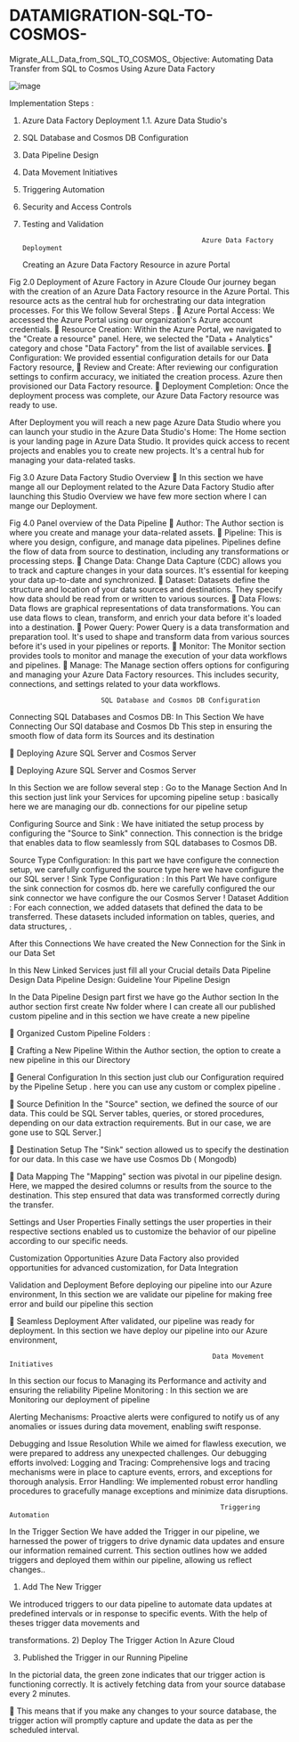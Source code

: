 # DATAMIGRATION-SQL-TO-COSMOS-
Migrate_ALL_Data_from_SQL_TO_COSMOS_
  Objective: 
 Automating Data Transfer from SQL to Cosmos Using Azure Data Factory



![image](https://github.com/Mallankur/DATAMIGRATION-SQL-TO-COSMOS-/assets/109284107/0ec7f4f8-fe06-4c6b-9729-badd0f59e072)



Implementation Steps :
1.	Azure Data Factory Deployment
1.1.	Azure Data Studio's
2.	SQL Database and Cosmos DB Configuration
3.	Data Pipeline Design
4.	Data Movement Initiatives
5.	Triggering Automation
6.	Security and Access Controls
7.	Testing and Validation

                                                     Azure Data Factory Deployment
 	Creating an Azure Data Factory Resource in azure Portal 

 
Fig 2.0 Deployment of Azure Factory in Azure Cloude 
Our journey began with the creation of an Azure Data Factory resource in the Azure Portal. This resource acts as the central hub for orchestrating our data integration processes. For this We follow Several Steps .
	Azure Portal Access: We accessed the Azure Portal using our organization's Azure account credentials.
	Resource Creation: Within the Azure Portal, we navigated to the "Create a resource" panel. Here, we selected the "Data + Analytics" category and chose "Data Factory" from the list of available services.
	Configuration: We provided essential configuration details for our Data Factory resource, 
	Review and Create: After reviewing our configuration settings to confirm accuracy, we initiated the creation process. Azure then provisioned our Data Factory resource.
	Deployment Completion: Once the deployment process was complete, our Azure Data Factory resource was ready to use. 

After Deployment you will reach a new page Azure Data Studio where you can launch your studio in the 
 	Azure Data Studio's
Home: The Home section is your landing page in Azure Data Studio. It provides quick access to recent projects and enables you to create new projects. It's a central hub for managing your data-related tasks.

 

Fig 3.0       Azure Data Factory Studio Overview
	In this section we have mange all our Deployment related to the Azure Data Factory Studio  after  launching this Studio Overview we have few more section where I can mange our Deployment.


 
Fig 4.0 Panel overview of the Data Pipeline 
	Author: The Author section is where you create and manage your data-related assets.
	Pipeline: This is where you design, configure, and manage data pipelines. Pipelines define the flow of data from source to destination, including any transformations or processing steps.
	Change Data: Change Data Capture (CDC) allows you to track and capture changes in your data sources. It's essential for keeping your data up-to-date and synchronized.
	Dataset: Datasets define the structure and location of your data sources and destinations. They specify how data should be read from or written to various sources.
	Data Flows: Data flows are graphical representations of data transformations. You can use data flows to clean, transform, and enrich your data before it's loaded into a destination.
	Power Query: Power Query is a data transformation and preparation tool. It's used to shape and transform data from various sources before it's used in your pipelines or reports.
	Monitor: The Monitor section provides tools to monitor and manage the execution of your data workflows and pipelines.
	Manage: The Manage section offers options for configuring and managing your Azure Data Factory resources. This includes security, connections, and settings related to your data workflows.



                           SQL Database and Cosmos DB Configuration
Connecting SQL Databases and Cosmos DB:
In This Section We have Connecting Our SQl database and Cosmos Db This step in ensuring the smooth flow of data form its Sources and its destination  
 

	Deploying Azure SQL Server and Cosmos Server

 
	Deploying Azure SQL Server and Cosmos Server
 


In this Section we are follow several step :
 Go to the Manage Section And In this section just link your Services for  upcoming pipeline setup : basically here we are managing our db. connections  for our pipeline setup 

 
 
Configuring Source and Sink :
We have  initiated the setup process by configuring the "Source to Sink" connection. This connection is the bridge that enables data to flow seamlessly from SQL databases to Cosmos DB.

Source Type Configuration: 
In this part we have  configure the connection setup, we carefully configured the source type here we have configure the our SQL server !
Sink Type Configuration : 
In this Part We have configure the  sink connection  for cosmos db. here we carefully  configured the our sink connector  we have configure the our Cosmos Server !
Dataset Addition : 
For each connection, we added datasets that defined the data to be transferred. These datasets included information on tables, queries, and data structures, .

 
After this Connections We have created the New Connection for the Sink in our Data Set 

 

In this 	New Linked Services just fill all your Crucial details 
Data Pipeline Design
Data Pipeline Design: Guideline Your Pipeline Design 
 


In the Data Pipeline Design part first we have go the Author section  In the author section first create Nw folder where I can create all our published  custom pipeline  and in this section we have create a new pipeline

	Organized Custom Pipeline Folders :
 
	Crafting a New Pipeline 
Within the Author section, the option to create a new pipeline  in this our Directory 
 
	General Configuration
In this section  just club our  Configuration  required by the Pipeline Setup . here you can use any custom or complex pipeline .  
 

	Source Definition
In the "Source" section, we defined the source of our data. This could be SQL Server tables, queries, or stored procedures, depending on our data extraction requirements. But in our case, we are gone use to SQL Server.]
 

	Destination Setup
The "Sink" section allowed us to specify the destination for our data. In this case we have use Cosmos Db ( Mongodb) 

	Data Mapping
The "Mapping" section was pivotal in our pipeline design. Here, we mapped the desired columns or results from the source to the destination. This step ensured that data was transformed correctly during the transfer.
 
Settings and User Properties
Finally settings  the user properties in their respective sections enabled us to customize the behavior of our pipeline according to our specific needs.

Customization Opportunities
Azure Data Factory also provided opportunities for advanced customization,  for Data Integration 

Validation and Deployment
Before deploying our pipeline into our Azure environment,  In this section we are validate our pipeline for making free error and  build our pipeline this section 
 
	Seamless Deployment
After validated, our pipeline was ready for deployment. In this section we have deploy  our pipeline into our Azure environment, 
 


                                                       Data Movement Initiatives
 In this section our focus to Managing its Performance and activity and ensuring the reliability 
Pipeline Monitoring : 
In this section we are Monitoring our deployment of pipeline 
 
Alerting Mechanisms: Proactive alerts were configured to notify us of any anomalies or issues during data movement, enabling swift response.
 
Debugging and Issue Resolution
While we aimed for flawless execution, we were prepared to address any unexpected challenges. Our debugging efforts involved:
Logging and Tracing: Comprehensive logs and tracing mechanisms were in place to capture events, errors, and exceptions for thorough analysis.
Error Handling: We implemented robust error handling procedures to gracefully manage exceptions and minimize data disruptions.

                                                         Triggering Automation
In the Trigger Section We have added the Trigger in our pipeline, we harnessed the power of triggers to drive dynamic data updates and ensure our information remained current. This section outlines how we added triggers and deployed them within our pipeline, allowing us reflect changes..
1)	Add The New Trigger 
 
We introduced triggers to our data pipeline to automate data updates at predefined intervals or in response to specific events. With the help of theses trigger data movements and 

 transformations.
2)	Deploy The Trigger Action In Azure Cloud 
 
3)	Published the  Trigger in our Running Pipeline  
 
In the pictorial data, the green zone indicates that our trigger action is functioning correctly. It is actively fetching data from your source database every 2 minutes. 
 

	This means that if you make any changes to your source database, the trigger action will promptly capture and update the data as per the scheduled interval.


 






